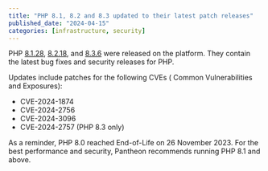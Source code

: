 ```yaml
---
title: "PHP 8.1, 8.2 and 8.3 updated to their latest patch releases"
published_date: "2024-04-15"
categories: [infrastructure, security]
---
```

PHP [8.1.28](https://www.php.net/ChangeLog-8.php#PHP_8_1), [8.2.18](https://www.php.net/ChangeLog-8.php#PHP_8_2), and [8.3.6](https://www.php.net/ChangeLog-8.php#PHP_8_3) were released on the platform. They contain the latest bug fixes and security releases for PHP.

Updates include patches for the following CVEs (
Common Vulnerabilities and Exposures):

* CVE-2024-1874
* CVE-2024-2756
* CVE-2024-3096
* CVE-2024-2757 (PHP 8.3 only)

As a reminder, PHP 8.0 reached End-of-Life on 26 November 2023. For the best performance and security, Pantheon recommends running PHP 8.1 and above.